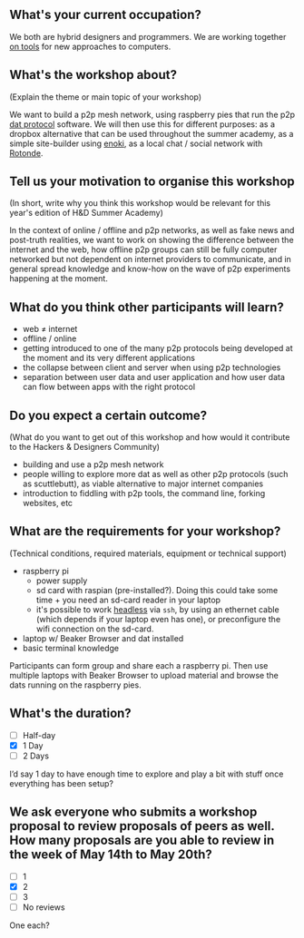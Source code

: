 ## What's your current occupation?

We both are hybrid designers and programmers. We are working together [on tools](https://github.com/nonlinear-thinkering-group) for new approaches to computers.

## What's the workshop about? 

(Explain the theme or main topic of your workshop)

We want to build a p2p mesh network, using raspberry pies that run the p2p [dat protocol](https://datproject.org/) software. We will then use this for different purposes: as a dropbox alternative that can be used throughout the summer academy, as a simple site-builder using [enoki](https://enoki.site), as a local chat / social network with [Rotonde](https://louis.center/p2p-social-networking/).

## Tell us your motivation to organise this workshop 

(In short, write why you think this workshop would be relevant for this year's edition of H&D Summer Academy)

In the context of online / offline and p2p networks, as well as fake news and post-truth realities, we want to work on showing the difference between the internet and the web, how offline p2p groups can still be fully computer networked but not dependent on internet providers to communicate, and in general spread knowledge and know-how on the wave of p2p experiments happening at the moment.

## What do you think other participants will learn?

- web ≠ internet
- offline / online
- getting introduced to one of the many p2p protocols being developed at the moment and its very different applications
- the collapse between client and server when using p2p technologies
- separation between user data and user application and how user data can flow between apps with the right protocol

## Do you expect a certain outcome? 

(What do you want to get out of this workshop and how would it contribute to the Hackers & Designers Community)

- building and use a p2p mesh network
- people willing to explore more dat as well as other p2p protocols (such as scuttlebutt), as viable alternative to major internet companies
- introduction to fiddling with p2p tools, the command line, forking websites, etc

## What are the requirements for your workshop?

(Technical conditions, required materials, equipment or technical support)

- raspberry pi
	- power supply
	- sd card with raspian (pre-installed?). Doing this could take some time + you need an sd-card reader in your laptop
	- it's possible to work [headless](https://howtoraspberrypi.com/how-to-raspberry-pi-headless-setup/) via `ssh`, by using an ethernet cable (which depends if your laptop even has one), or preconfigure the wifi connection on the sd-card.
- laptop w/ Beaker Browser and dat installed
- basic terminal knowledge

Participants can form group and share each a raspberry pi. Then use multiple laptops with Beaker Browser to upload material and browse the dats running on the raspberry pies.

## What's the duration?

- [ ] Half-day
- [x] 1 Day
- [ ] 2 Days

I’d say 1 day to have enough time to explore and play a bit with stuff once everything has been setup?

## We ask everyone who submits a workshop proposal to review proposals of peers as well. How many proposals are you able to review in the week of May 14th to May 20th?

- [ ] 1
- [x] 2
- [ ] 3
- [ ] No reviews

One each?